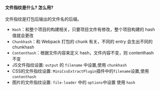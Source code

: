 #### 文件指纹是什么? 怎么用?

文件指纹是打包后输出的文件名的后缀。
- `Hash`：和整个项目的构建相关，只要项目文件有修改，整个项目构建的 hash 值就会更改
- `Chunkhash`：和 Webpack 打包的 chunk 有关，不同的 entry 会生出不同的 chunkhash
- `Contenthash`：根据文件内容来定义 hash，文件内容不变，则 contenthash 不变
- JS文件指纹设置: `output` 的 `filename` 中设置,使用 `chunkhash`
- CSS的文件指纹设置: `MiniCssExtractPlugin`插件中的`filename`设置,使用`contenthash`
- 图片的文件指纹设置: `file-loader` 中的 `options`中设置 使用 `hash`